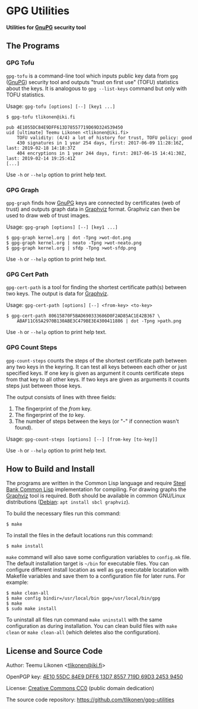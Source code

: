 GPG Utilities
=============

**Utilities for [GnuPG][] security tool**


The Programs
------------

### GPG Tofu

`gpg-tofu` is a command-line tool which inputs public key data from
`gpg` ([GnuPG][]) security tool and outputs "trust on first use" (TOFU)
statistics about the keys. It is analogous to `gpg --list-keys` command
but only with TOFU statistics.

Usage: `gpg-tofu [options] [--] [key1 ...]`

    $ gpg-tofu tlikonen@iki.fi

    pub 4E1055DC84E9DFF613D78557719D69D324539450
    uid [ultimate] Teemu Likonen <tlikonen@iki.fi>
        TOFU validity: (4/4) a lot of history for trust, TOFU policy: good
        430 signatures in 1 year 254 days, first: 2017-06-09 11:28:16Z, last: 2019-02-18 14:18:37Z
        404 encryptions in 1 year 244 days, first: 2017-06-15 14:41:30Z, last: 2019-02-14 19:25:41Z
    [...]

Use `-h` or `--help` option to print help text.


### GPG Graph

`gpg-graph` finds how [GnuPG][] keys are connected by certificates (web
of trust) and outputs graph data in [Graphviz][] format. Graphviz can
then be used to draw web of trust images.

Usage: `gpg-graph [options] [--] [key1 ...]`

    $ gpg-graph kernel.org | dot -Tpng >wot-dot.png
    $ gpg-graph kernel.org | neato -Tpng >wot-neato.png
    $ gpg-graph kernel.org | sfdp -Tpng >wot-sfdp.png

Use `-h` or `--help` option to print help text.


### GPG Cert Path

`gpg-cert-path` is a tool for finding the shortest certificate path(s)
between two keys. The output is data for [Graphviz][].

Usage: `gpg-cert-path [options] [--] <from-key> <to-key>`

    $ gpg-cert-path 80615870F5BAD690333686D0F2AD85AC1E42B367 \
        ABAF11C65A2970B130ABE3C479BE3E4300411886 | dot -Tpng >path.png

Use `-h` or `--help` option to print help text.


### GPG Count Steps

`gpg-count-steps` counts the steps of the shortest certificate path
between any two keys in the keyring. It can test all keys between each
other or just specified keys. If one key is given as argument it counts
certificate steps from that key to all other keys. If two keys are given
as arguments it counts steps just between those keys.

The output consists of lines with three fields:

 1. The fingerprint of the *from* key.
 2. The fingerprint of the *to* key.
 3. The number of steps between the keys (or "-" if connection wasn't
    found).

Usage: `gpg-count-steps [options] [--] [from-key [to-key]]`

Use `-h` or `--help` option to print help text.


[GnuPG]:    https://gnupg.org/
[Graphviz]: https://graphviz.org/


How to Build and Install
------------------------

The programs are written in the Common Lisp language and require [Steel
Bank Common Lisp][SBCL] implementation for compiling. For drawing graphs
the [Graphviz][] tool is required. Both should be available in common
GNU/Linux distributions ([Debian][]: `apt install sbcl graphviz`).

To build the necessary files run this command:

    $ make

To install the files in the default locations run this command:

    $ make install

`make` command will also save some configuration variables to
`config.mk` file. The default installation target is `~/bin` for
executable files. You can configure different install location as well
as `gpg` executable locatation with Makefile variables and save them to
a configuration file for later runs. For example:

    $ make clean-all
    $ make config bindir=/usr/local/bin gpg=/usr/local/bin/gpg
    $ make
    $ sudo make install

To uninstall all files run command `make uninstall` with the same
configuration as during installation. You can clean build files with
`make clean` or `make clean-all` (which deletes also the configuration).

[SBCL]:   http://sbcl.org/
[Debian]: https://www.debian.org/


License and Source Code
-----------------------

Author: Teemu Likonen <<tlikonen@iki.fi>>

OpenPGP key: [4E10 55DC 84E9 DFF6 13D7 8557 719D 69D3 2453 9450][PGP]

License: [Creative Commons CC0][CC0] (public domain dedication)

The source code repository:
<https://github.com/tlikonen/gpg-utilities>

[PGP]: http://www.iki.fi/tlikonen/pgp-key.asc
[CC0]: https://creativecommons.org/publicdomain/zero/1.0/legalcode
